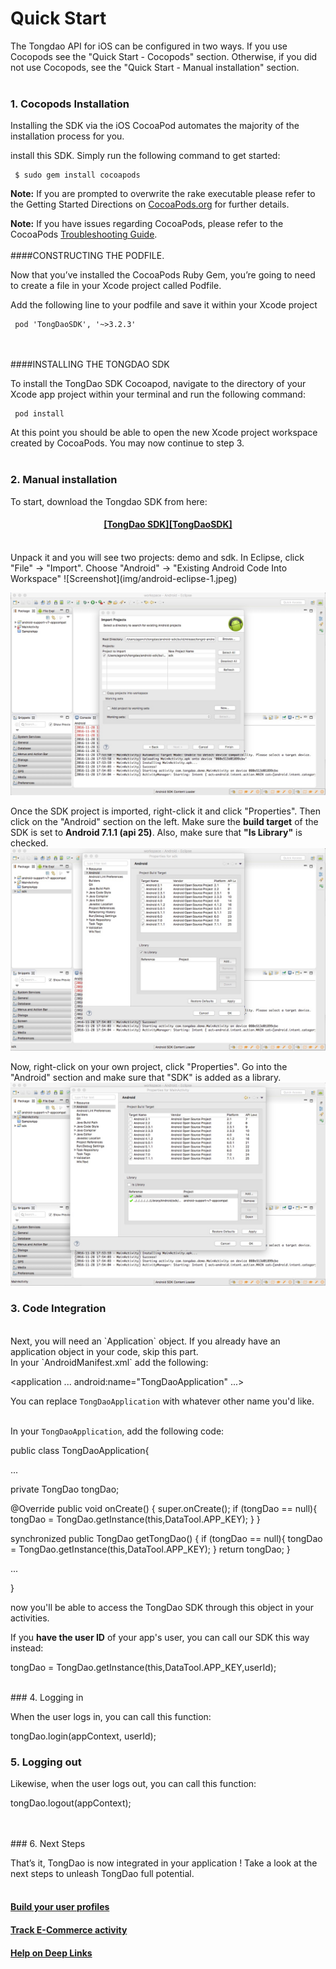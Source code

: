 # Quick Start

The Tongdao API for iOS can be configured in two ways. If you use Cocopods see the "Quick Start - Cocopods" section. Otherwise, if you did not use Cocopods, see the "Quick Start - Manual installation" section.
<br>
<br>

### 1. Cocopods Installation

Installing the SDK via the iOS CocoaPod automates the majority of the installation process for you.

install this SDK.
Simply run the following command to get started:

     $ sudo gem install cocoapods


<b>Note:</b> If you are prompted to overwrite the rake executable please refer to the Getting Started Directions on [CocoaPods.org][cocopods] for further details.

<b>Note:</b> If you have issues regarding CocoaPods, please refer to the CocoaPods [Troubleshooting Guide][cocopodsTroubleshooting].
<br>
<br>
####CONSTRUCTING THE PODFILE.

Now that you’ve installed the CocoaPods Ruby Gem, you’re going to need to create a file in your Xcode project called Podfile.

Add the following line to your podfile and save it within your Xcode project

     pod 'TongDaoSDK', '~>3.2.3'
<br>
<br>
####INSTALLING THE TONGDAO SDK

To install the TongDao SDK Cocoapod, navigate to the directory of your Xcode app project within your terminal and run the following command:


     pod install


At this point you should be able to open the new Xcode project workspace created by CocoaPods.
You may now continue to step 3.
<br><br>
### 2. Manual installation

To start, download the Tongdao SDK from here:
<br>
<h4><center><a href="#"><b>[TongDao SDK][TongDaoSDK]</b></a></center></h4>
<br>
Unpack it and you will see two projects: demo and sdk. In Eclipse, click "File" -> "Import". Choose "Android" -> "Existing Android Code Into Workspace"
![Screenshot](img/android-eclipse-1.jpeg)

![Screenshot](img/android-eclipse-2.jpeg)

Once the SDK project is imported, right-click it and click "Properties". Then click on the "Android" section on the left. Make sure the <b>build target</b> of the SDK is set to <b>Android 7.1.1 (api 25)</b>.
Also, make sure that <b>"Is Library"</b> is checked.
![Screenshot](img/android-eclipse-3.jpeg)

Now, right-click on your own project, click "Properties". Go into the "Android" section and make sure that "SDK" is added as a library.
![Screenshot](img/android-eclipse-4.jpeg)

### 3. Code Integration
<br>
Next, you will need an `Application` object. If you already have an application object in your code, skip this part.

<br>
In your `AndroidManifest.xml` add the following:

<uses-permission android:name="android.permission.INTERNET" />
<uses-permission android:name="android.permission.READ_PHONE_STATE" />
<uses-permission android:name="android.permission.ACCESS_NETWORK_STATE" />

<application
...
android:name="TongDaoApplication"
...>

You can replace `TongDaoApplication` with whatever other name you'd like.
<br>
<br>

In your `TongDaoApplication`, add the following code:

public class TongDaoApplication{

...

private TongDao tongDao;

@Override
public void onCreate() {
super.onCreate();
if (tongDao == null){
tongDao = TongDao.getInstance(this,DataTool.APP_KEY);
}
}

synchronized public TongDao getTongDao() {
if (tongDao == null){
tongDao = TongDao.getInstance(this,DataTool.APP_KEY);
}
return tongDao;
}

...

}

now you'll be able to access the TongDao SDK through this object in your activities.

If you <b>have the user ID</b> of your app's user, you can call our SDK this way instead:

tongDao = TongDao.getInstance(this,DataTool.APP_KEY,userId);

<br>
### 4. Logging in

When the user logs in, you can call this function:

tongDao.login(appContext, userId);
<br>
### 5. Logging out

Likewise, when the user logs out, you can call this function:

tongDao.logout(appContext);

<br>
<br>
### 6. Next Steps

That’s it, TongDao is now integrated in your application ! Take a look at the next steps to unleash TongDao full potential.
<br>
<br>
<!--#### [Send your users a push, in-app, email or sms message][push]<br>-->
#### [Build your user profiles][profile]<br>
#### [Track E-Commerce activity][ecommerce]<br>
<!-- [Activate Retargeting][ -->
#### [Help on Deep Links][deeplinks]<br>

<!--[push]: push/intro.md-->
[profile]: user_profile.md
[ecommerce]: ecommerce.md
[deeplinks]: deeplinks.md
[cocopods]: http://guides.cocoapods.org/using/getting-started.html
[cocopodsTroubleshooting]: http://guides.cocoapods.org/using/troubleshooting.html
[TongDaoSDK]: https://github.com/tongrd/ios-demo/tree/master/Frameworks
